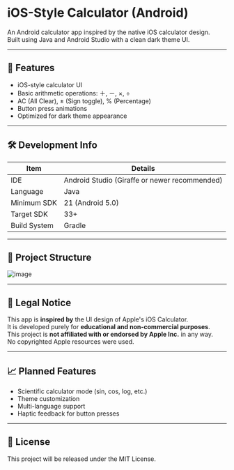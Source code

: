 # iOS-Style Calculator (Android)

An Android calculator app inspired by the native iOS calculator design.  
Built using Java and Android Studio with a clean dark theme UI.

---

## 📱 Features

- iOS-style calculator UI
- Basic arithmetic operations: ＋, －, ×, ÷
- AC (All Clear), ± (Sign toggle), % (Percentage)
- Button press animations
- Optimized for dark theme appearance

---

## 🛠 Development Info

| Item            | Details                   |
|-----------------|---------------------------|
| IDE             | Android Studio (Giraffe or newer recommended) |
| Language        | Java                      |
| Minimum SDK     | 21 (Android 5.0)          |
| Target SDK      | 33+                       |
| Build System    | Gradle                    |

---

## 📁 Project Structure

![image](https://github.com/user-attachments/assets/96e19f30-84cd-4bfe-8004-b8beb769a5b4)



---

## 🚫 Legal Notice

This app is **inspired by** the UI design of Apple's iOS Calculator.  
It is developed purely for **educational and non-commercial purposes**.  
This project is **not affiliated with or endorsed by Apple Inc.** in any way.  
No copyrighted Apple resources were used.

---

## 📈 Planned Features

- Scientific calculator mode (sin, cos, log, etc.)
- Theme customization
- Multi-language support
- Haptic feedback for button presses

---

## 📄 License

This project will be released under the MIT License.
